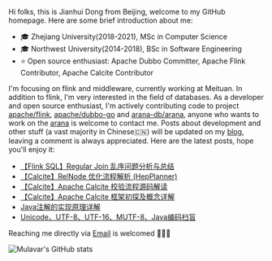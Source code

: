 Hi folks, this is Jianhui Dong from Beijing, welcome to my GitHub homepage. Here are some brief introduction about me:

- 🎓 Zhejiang University(2018-2021), MSc in Computer Science
- 🎓 Northwest University(2014-2018), BSc in Software Engineering
- ⭐️ Open source enthusiast: Apache Dubbo Committer, Apache Flink Contributor, Apache Calcite Contributor

I'm focusing on flink and middleware, currently working at Meituan. In addition to flink, I'm very interested in the field of databases. As a developer and open source enthusiast, I'm actively contributing code to project [apache/flink](https://github.com/apache/flink), [apache/dubbo-go](https://github.com/apache/dubbo-go) and [arana-db/arana](https://github.com/arana-db/arana), anyone who wants to work on the [arana](https://github.com/arana-db/arana) is welcome to contact me. Posts about development and other stuff (a vast majority in Chinese🇨🇳) will be updated on my [blog](https://segmentfault.com/u/mulavar), leaving a comment is always appreciated. Here are the latest posts, hope you'll enjoy it:

<!-- BLOG-POST-LIST:START -->
- [【Flink SQL】Regular Join 乱序问题分析与总结](https://segmentfault.com/a/1190000043345524)
- [【Calcite】RelNode 优化流程解析 (HepPlanner)](https://segmentfault.com/a/1190000040542406)
- [【Calcite】Apache Calcite 校验流程源码解读](https://segmentfault.com/a/1190000040931285)
- [【Calcite】Apache Calcite 框架初探及概念详解](https://segmentfault.com/a/1190000040829100)
- [Java注解的实现原理详解](https://segmentfault.com/a/1190000023921906)
- [Unicode、UTF-8、UTF-16、MUTF-8、Java编码扫盲](https://segmentfault.com/a/1190000023345905)
<!-- BLOG-POST-LIST:END -->

Reaching me directly via [Email](mailto:lam167@apache.org) is welcomed 🤟🤟🤟

![Mulavar's GitHub stats](https://github-readme-stats.vercel.app/api?username=Mulavar&include_all_commits=true&count_private=true&theme=cobalt)

